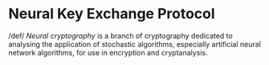 # Neural Key Exchange Protocol
/def/ *Neural cryptography* is a branch of cryptography dedicated to analysing the application of stochastic algorithms, especially artificial neural network algorithms, for use in encryption and cryptanalysis.
